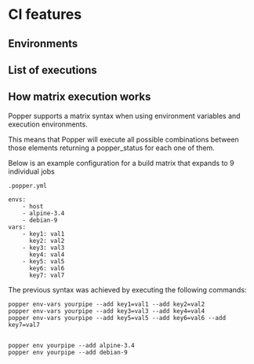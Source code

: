 # CI features

## Environments


## List of executions


## How matrix execution works 

Popper supports a matrix syntax when using environment variables and execution environments.

This means that Popper will execute all possible combinations between those elements returning
a popper_status for each one of them.

Below is an example configuration for a build matrix that expands to 9 individual jobs

`.popper.yml`
```
envs:
    - host
    - alpine-3.4
    - debian-9
vars:
    - key1: val1
      key2: val2
    - key3: val3
      key4: val4
    - key5: val5
      key6: val6
      key7: val7
```

The previous syntax was achieved by executing the following commands: 
```
popper env-vars yourpipe --add key1=val1 --add key2=val2
popper env-vars yourpipe --add key3=val3 --add key4=val4
popper env-vars yourpipe --add key5=val5 --add key6=val6 --add key7=val7


popper env yourpipe --add alpine-3.4
popper env yourpipe --add debian-9
```

